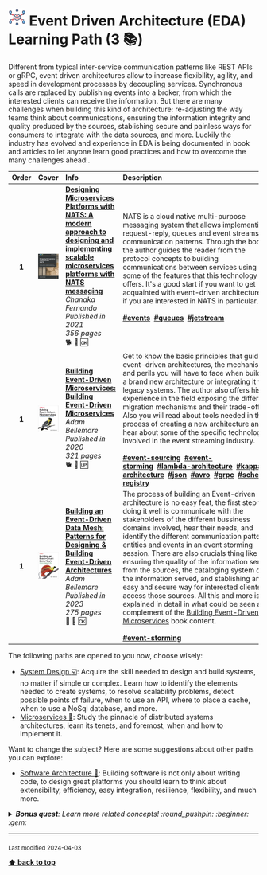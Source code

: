 [//]: # (Auto generated file from templates)

# <img height="35" src="/assets/learning-paths/icons/eda.png" alt="event-driven-architecture" title="Event Driven Architecture (EDA)"/> Event Driven Architecture (EDA) Learning Path (3 :books:)

Different from typical inter-service communication patterns like REST APIs or gRPC, event driven architectures allow to increase flexibility, agility, and speed in development processes by decoupling services. Synchronous calls are replaced by publishing events into a broker, from which the interested clients can receive the information. But there are many challenges when building this kind of architecture: re-adjusting the way teams think about communications, ensuring the information integrity and quality produced by the sources, stablishing secure and painless ways for consumers to integrate with the data sources, and more. Luckily the industry has evolved and experience in EDA is being documented in book and articles to let anyone learn good practices and how to overcome the many challenges ahead!.

| Order | Cover | Info | Description |
| :---: | :---: | :--- | :--- |
| **1** | ![img](/assets/books/covers/designing-microservice-platforms-with-nats.jpeg) | [**Designing Microservices Platforms with NATS: A modern approach to designing and implementing scalable microservices platforms with NATS messaging**](https://learning.oreilly.com/library/view/-/9781801072212/) <br> *Chanaka Fernando* <br> *Published in 2021* <br> *356 pages* <br> :dog2: :green_book: :ok: | NATS is a cloud native multi-purpose messaging system that allows implementing request-reply, queues and event streams communication patterns. Through the book the author guides the reader from the protocol concepts to building communications between services using some of the features that this technology offers. It's a good start if you want to get acquainted with event-driven architectures or if you are interested in NATS in particular.<br><br>[**#events**]()&nbsp;&nbsp;[**#queues**]()&nbsp;&nbsp;[**#jetstream**]()&nbsp;&nbsp; |
| **1** | ![img](/assets/books/covers/building-event-driven-microservices.jpeg) | [**Building Event-Driven Microservices: Building Event-Driven Microservices**](https://www.oreilly.com/library/view/building-event-driven-microservices/9781492057888/) <br> *Adam Bellemare* <br> *Published in 2020* <br> *321 pages* <br> :dog2: :green_book: :up: | Get to know the basic principles that guide event-driven architectures, the mechanisms and perils you will have to face when building a brand new architecture or integrating it with legacy systems. The author also offers his experience in the field exposing the different migration mechanisms and their trade-offs. Also you will read about tools needed in the process of creating a new architecture and hear about some of the specific technologies involved in the event streaming industry.<br><br>[**#event-sourcing**]()&nbsp;&nbsp;[**#event-storming**]()&nbsp;&nbsp;[**#lambda-architecture**]()&nbsp;&nbsp;[**#kappa-architecture**]()&nbsp;&nbsp;[**#json**]()&nbsp;&nbsp;[**#avro**]()&nbsp;&nbsp;[**#grpc**]()&nbsp;&nbsp;[**#schema-registry**]()&nbsp;&nbsp; |
| **1** | ![img](/assets/books/covers/building-an-event-driven-data-mesh.jpeg) | [**Building an Event-Driven Data Mesh: Patterns for Designing & Building Event-Driven Architectures**](https://learning.oreilly.com/library/view/-/9781098127596/) <br> *Adam Bellemare* <br> *Published in 2023* <br> *275 pages* <br> :tiger2: :green_book: :ok: | The process of building an Event-driven architecture is no easy feat, the first step to doing it well is communicate with the stakeholders of the different bussiness domains involved, hear their needs, and identify the different communication patterns, entities and events in an event storming session. There are also crucials thing like ensuring the quality of the information served from the sources, the cataloging system of the information served, and stablishing an easy and secure way for interested clients to access those sources. All this and more is explained in detail in what could be seen as a complement of the [Building Event-Driven Microservices](https://www.oreilly.com/library/view/building-event-driven-microservices/9781492057888/) book content.<br><br>[**#event-storming**]()&nbsp;&nbsp; |

The following paths are opened to you now, choose wisely:

- [System Design :ballot_box_with_check:](/content/learning-paths/system-design): Acquire the skill needed to design and build systems, no matter if simple or complex. Learn how to identify the elements needed to create systems, to resolve scalability problems, detect possible points of failure, when to use an API, where to place a cache, when to use a NoSql database, and more.
- [Microservices :construction:](/content/learning-paths/microservices): Study the pinnacle of distributed systems architectures, learn its tenets, and foremost, when and how to implement it.


Want to change the subject? Here are some suggestions about other paths you can explore:

- [Software Architecture :construction:](/content/learning-paths/software-architecture): Building software is not only about writing code, to design great platforms you should learn to think about extensibility, efficiency, easy integration, resilience, flexibility, and much more.


<details><summary><i><b>Bonus quest</b>: Learn more related concepts! :round_pushpin: :beginner: :gem: </i></summary>
<p>

<sub>[#lously-coupled]() [#nats]() [#kafka]() [#pulsar]() [#json-schema]() [#avro]() [#event-storming]() [#event-sourcing]() [#schema-registry]()</sub>

</p>
</details>

---
<sub>Last modified 2024-04-03</sub>

[**⬆ back to top**](#event-driven-architecture-(eda)-learning-path)
